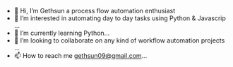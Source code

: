 - 👋 Hi, I’m Gethsun a process flow automation enthusiast
- 👀 I’m interested in automating day to day tasks using Python & Javascrip ...
- 🌱 I’m currently learning Python...
- 💞️ I’m looking to collaborate on any kind of workflow automation projects ...
- 📫 How to reach me gethsun09@gmail.com...

<!---
gethsun1/gethsun1 is a ✨ special ✨ repository because its `README.md` (this file) appears on your GitHub profile.
You can click the Preview link to take a look at your changes.
--->
